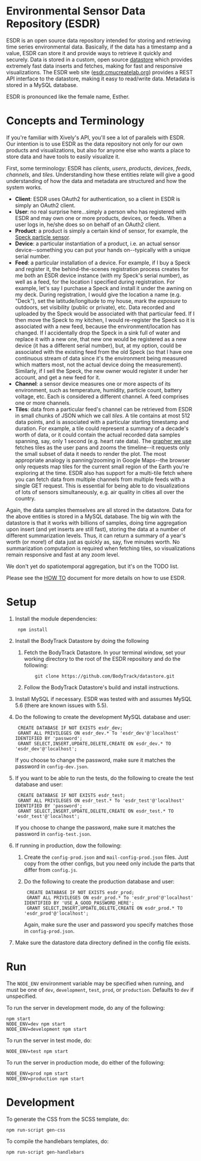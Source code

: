 Environmental Sensor Data Repository (ESDR)
===========================================

ESDR is an open source data repository intended for storing and retrieving time series environmental data.  Basically, if the data has a timestamp and a value, ESDR can store it and provide ways to retrieve it quickly and securely.  Data is stored in a custom, open source [datastore](https://github.com/BodyTrack/datastore) which provides extremely fast data inserts and fetches, making for fast and responsive visualizations.  The ESDR web site ([esdr.cmucreatelab.org](https://esdr.cmucreatelab.org/)) provides a REST API interface to the datastore, making it easy to read/write data. Metadata is stored in a MySQL database.

ESDR is pronounced like the female name, Esther.

Concepts and Terminology
========================

If you're familiar with Xively's API, you'll see a lot of parallels with ESDR.  Our intention is to use ESDR as the data repository not only for our own products and visualizations, but also for anyone else who wants a place to store data and have tools to easily visualize it.

First, some terminology: ESDR has *clients*, *users*, *products*, *devices*, *feeds*, *channels*, and *tiles*.  Understanding how these entities relate will give a good understanding of how the data and metadata are structured and how the system works.

* **Client**: ESDR uses OAuth2 for authentication, so a client in ESDR is simply an OAuth2 client.
* **User**: no real surprise here...simply a person who has registered with ESDR and may own one or more products, devices, or feeds.  When a user logs in, he/she does so on behalf of an OAuth2 client.
* **Product**: a product is simply a certain kind of sensor, for example, the [Speck particle sensor](http://www.specksensor.com/).
* **Device**: a particular instantiation of a product, i.e. an actual sensor device--something you can put your hands on--typically with a unique serial number.
* **Feed**: a particular installation of a device.  For example, if I buy a Speck and register it, the behind-the-scenes registration process creates for me both an ESDR device instance (with my Speck's serial number), as well as a feed, for the location I specified during registration.  For example, let's say I purchase a Speck and install it under the awning on my deck.  During registration, I would give the location a name (e.g. "Deck"), set the latitude/longitude to my house, mark the *exposure* to outdoors, set visibility (public or private), etc. Data recorded and uploaded by the Speck would be associated with that particular feed.  If I then move the Speck to my kitchen, I would re-register the Speck so it is associated with a new feed, because the environment/location has changed.  If I accidentally drop the Speck in a sink full of water and replace it with a new one, that new one would be registered as a new device (it has a different serial number), but, at my option, could be associated with the existing feed from the old Speck (so that I have one continuous stream of data since it's the environment being measured which matters most, not the actual device doing the measurement).  Similarly, if I sell the Speck, the new owner would register it under her account, and get a new feed for it.
* **Channel**: a sensor device measures one or more aspects of its environment, such as temperature, humidity, particle count, battery voltage, etc.  Each is considered a different channel.  A feed comprises one or more channels.
* **Tiles**: data from a particular feed's channel can be retrieved from ESDR in small chunks of JSON which we call *tiles*.  A tile contains at most 512 data points, and is associated with a particular starting timestamp and duration.  For example, a tile could represent a summary of a decade's worth of data, or it could contain the actual recorded data samples spanning, say, only 1 second (e.g. heart rate data).  The [grapher we use](https://github.com/CMU-CREATE-Lab/grapher) fetches tiles as the user pans and zooms the timeline--it requests only the small subset of data it needs to render the plot. The most appropriate analogy is panning/zooming in Google Maps--the browser only requests map tiles for the current small region of the Earth you're exploring at the time.  ESDR also has support for a multi-tile fetch where you can fetch data from multiple channels from multiple feeds with a single GET request.  This is essential for being able to do visualizations of lots of sensors simultaneously, e.g. air quality in cities all over the country.

Again, the data samples themselves are all stored in the datastore.  Data for the above entities is stored in a MySQL database.  The big win with the datastore is that it works with billions of samples, doing time aggregation upon insert (and yet inserts are still fast), storing the data at a number of different summarization levels.  Thus, it can return a summary of a year's worth (or more!) of data just as quickly as, say, five minutes worth.  No summarization computation is required when fetching tiles, so visualizations remain responsive and fast at any zoom level.

We don't yet do spatiotemporal aggregation, but it's on the TODO list.

Please see the [HOW TO](https://github.com/CMU-CREATE-Lab/esdr/blob/master/HOW_TO.md) document for more details on how to use ESDR.

Setup
=====

1. Install the module dependencies:

        npm install
    
2. Install the BodyTrack Datastore by doing the following

    1. Fetch the BodyTrack Datastore. In your terminal window, set your working directory to the root of the ESDR repository and do the following:
               
               git clone https://github.com/BodyTrack/datastore.git
       
    2. Follow the BodyTrack Datastore's build and install instructions.

3. Install MySQL if necessary.  ESDR was tested with and assumes MySQL 5.6 (there are known issues with 5.5).

4. Do the following to create the development MySQL database and user:

        CREATE DATABASE IF NOT EXISTS esdr_dev;
        GRANT ALL PRIVILEGES ON esdr_dev.* To 'esdr_dev'@'localhost' IDENTIFIED BY 'password';
        GRANT SELECT,INSERT,UPDATE,DELETE,CREATE ON esdr_dev.* TO 'esdr_dev'@'localhost';

    If you choose to change the password, make sure it matches the password in `config-dev.json`.

5. If you want to be able to run the tests, do the following to create the test database and user:

        CREATE DATABASE IF NOT EXISTS esdr_test;
        GRANT ALL PRIVILEGES ON esdr_test.* To 'esdr_test'@'localhost' IDENTIFIED BY 'password';
        GRANT SELECT,INSERT,UPDATE,DELETE,CREATE ON esdr_test.* TO 'esdr_test'@'localhost';

    If you choose to change the password, make sure it matches the password in `config-test.json`.

6. If running in production, dow the following:

    1. Create the `config-prod.json` and `mail-config-prod.json` files. Just copy from the other configs, but you need only include the parts that differ from `config.js`.

    2. Do the following to create the production database and user:
                                    
            CREATE DATABASE IF NOT EXISTS esdr_prod;
            GRANT ALL PRIVILEGES ON esdr_prod.* To 'esdr_prod'@'localhost' IDENTIFIED BY 'USE_A_GOOD_PASSWORD_HERE';
            GRANT SELECT,INSERT,UPDATE,DELETE,CREATE ON esdr_prod.* TO 'esdr_prod'@'localhost';

        Again, make sure the user and password you specify matches those in `config-prod.json`.

7. Make sure the datastore data directory defined in the config file exists.

Run
===

The `NODE_ENV` environment variable may be specified when running, and must be one of `dev`, `development`, `test`, `prod`, or `production`. Defaults to `dev` if unspecified.

To run the server in development mode, do any of the following:

    npm start
    NODE_ENV=dev npm start
    NODE_ENV=development npm start

To run the server in test mode, do:

    NODE_ENV=test npm start
    
To run the server in production mode, do either of the following:

    NODE_ENV=prod npm start
    NODE_ENV=production npm start

Development
===========
To generate the CSS from the SCSS template, do:

    npm run-script gen-css

To compile the handlebars templates, do:

    npm run-script gen-handlebars